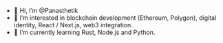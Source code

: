 - 👋 Hi, I’m @Panasthetik
- 👀 I’m interested in blockchain development (Ethereum, Polygon), digital identity, React / Next.js, web3 integration.
- 🌱 I’m currently learning Rust, Node.js and Python.

<!---
Panasthetik/Panasthetik is a ✨ special ✨ repository because its `README.md` (this file) appears on your GitHub profile.
You can click the Preview link to take a look at your changes.
--->
